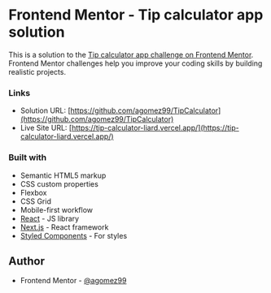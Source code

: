 # Frontend Mentor - Tip calculator app solution

This is a solution to the [Tip calculator app challenge on Frontend Mentor](https://www.frontendmentor.io/challenges/tip-calculator-app-ugJNGbJUX). Frontend Mentor challenges help you improve your coding skills by building realistic projects.

### Links

- Solution URL: [https://github.com/agomez99/TipCalculator](https://github.com/agomez99/TipCalculator)
- Live Site URL: [https://tip-calculator-liard.vercel.app/](https://tip-calculator-liard.vercel.app/)


### Built with

- Semantic HTML5 markup
- CSS custom properties
- Flexbox
- CSS Grid
- Mobile-first workflow
- [React](https://reactjs.org/) - JS library
- [Next.js](https://nextjs.org/) - React framework
- [Styled Components](https://styled-components.com/) - For styles

## Author
- Frontend Mentor - [@agomez99](https://www.frontendmentor.io/profile/agomez99)

